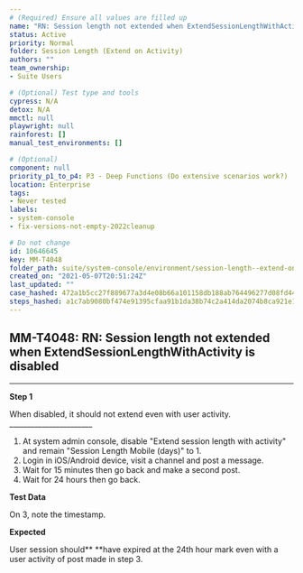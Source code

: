 ```yaml
---
# (Required) Ensure all values are filled up
name: "RN: Session length not extended when ExtendSessionLengthWithActivity is disabled"
status: Active
priority: Normal
folder: Session Length (Extend on Activity)
authors: ""
team_ownership: 
- Suite Users

# (Optional) Test type and tools
cypress: N/A
detox: N/A
mmctl: null
playwright: null
rainforest: []
manual_test_environments: []

# (Optional)
component: null
priority_p1_to_p4: P3 - Deep Functions (Do extensive scenarios work?)
location: Enterprise
tags: 
- Never tested
labels: 
- system-console
- fix-versions-not-empty-2022cleanup

# Do not change
id: 10646645
key: MM-T4048
folder_path: suite/system-console/environment/session-length--extend-on-activity-
created_on: "2021-05-07T20:51:24Z"
last_updated: ""
case_hashed: 472a1b5cc27f889677a3d4e08b66a101158db188ab764496277d08fd44579e7d415be3946d0d84e3e1f2ce3e9d37a2a8
steps_hashed: a1c7ab9080bf474e91395cfaa91b1da38b74c2a414da2074b8ca921e1df7b2fa255fdb2e0398d62e61f234d034be94a8
---
```


## MM-T4048: RN: Session length not extended when ExtendSessionLengthWithActivity is disabled

---

**Step 1**

When disabled, it should not extend even with user activity.\
\_\_\_\_\_\_\_\_\_\_\_\_\_\_\_\_\_\_\_\_\_\_\_

1. At system admin console, disable "Extend session length with activity" and remain "Session Length Mobile (days)" to 1.
2. Login in iOS/Android device, visit a channel and post a message.
3. Wait for 15 minutes then go back and make a second post.
4. Wait for 24 hours then go back.

**Test Data**

On 3, note the timestamp.

**Expected**

User session should\*\* \*\*have expired at the 24th hour mark even with a user activity of post made in step 3.
